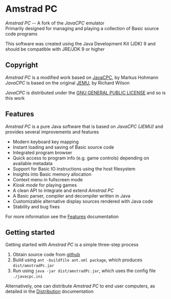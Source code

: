# Amstrad PC

*Amstrad PC* -- A fork of the *JavaCPC* emulator  
Primarily designed for managing and playing a collection of Basic source code programs

This software was created using the Java Development Kit (JDK) 9 and should be compatible with JRE/JDK 9 or higher



## Copyright

*Amstrad PC* is a modified work based on [JavaCPC][1], by Markus Hohmann
*JavaCPC* is based on the original [JEMU][2], by Richard Wilson
 
*JavaCPC* is distributed under the [GNU GENERAL PUBLIC LICENSE](https://github.com/jandebr/amstradPc/blob/main/LICENSE) and so is this work



## Features

*Amstrad PC* is a pure Java software that is based on *JavaCPC (JEMU)* and provides several improvements and features

- Modern keyboard key mapping
- Instant loading and saving of Basic source code
- Integrated program browser
- Quick access to program info (e.g. game controls) depending on available metadata
- Support for Basic IO instructions using the host filesystem
- Insights into Basic memory allocation
- Context menu in fullscreen mode
- *Kiosk mode* for playing games
- A clean API to integrate and extend *Amstrad PC*
- A Basic parser, compiler and decompiler written in Java
- Customizable alternative display sources rendered with Java code
- Stability and bug fixes

For more information see the [Features](Features) documentation



## Getting started

Getting started with *Amstrad PC* is a simple three-step process

1. Obtain source code from [github](https://github.com/jandebr/amstradPc)
2. Build using `ant -buildfile ant.xml package`, which produces `dist/amstradPc.jar`
3. Run using `java -jar dist/amstradPc.jar`, which uses the config file `./javacpc.ini`

Alternatively, one can distribute *Amstrad PC* to end user computers, as detailed in the [Distribution](Distribute-Using-Getdown) documentation



[1]: <http://cpc-live.com> "JavaCPC"
[2]: <http://jemu.winape.net> "JEMU"
